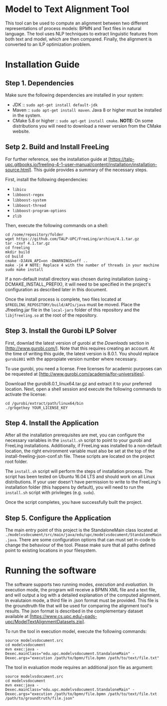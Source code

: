 # Model to Text Alignment Tool

This tool can be used to compute an alignment between two different representations of process models: BPMN and Text files in natural language. The tool uses NLP techniques to extract linguistic features from both text and model, which are then compared. Finally, the alignment is converted to an ILP optimization problem.

# Installation Guide

## Step 1. Dependencies

Make sure the following dependencies are installed in your system:

- JDK :: `sudo apt-get install default-jdk`
- Maven :: `sudo apt-get install maven`. Java 8 or higher must be installed in the system.
- CMake 5.8 or higher :: `sudo apt-get install cmake`. **NOTE:** On some distributions you will need to download a newer version from the CMake website.

## Setp 2. Build and Install FreeLing

For further reference, see the installation guide at [https://talp-upc.gitbooks.io/freeling-4-1-user-manual/content/installation/installation-source.html]. This guide provides a summary of the necessary steps.

First, install the following dependencies:

- `libicu`
- `libboost-regex`
- `libboost-system`
- `libboost-thread`
- `libboost-program-options`
- `zlib`

Then, execute the following commands on a shell:

```
cd /some/repository/folder
wget https://github.com/TALP-UPC/FreeLing/archive/4.1.tar.gz
tar -zxvf 4.1.tar.gz
cd freeling
mkdir build
cd build
cmake -DJAVA_API=on -DWARNINGS=off ..
make -j4 # NOTE: Replace 4 with the number of threads in your machine
sudo make install 
```

If a non-default install directory was chosen during installation (using -DCMAKE\_INSTALL\_PREFIX), it will need to be specified in the project's configuration as described later in this document. 

Once the install process is complete, two files located at `$FREELING_REPOSITORY/build/APIs/java` must be moved. Place the Jfreeling.jar file in the `local-jars` folder of this repository and the `libjfreeling.so` at the root of the repository.

## Step 3. Install the Gurobi ILP Solver

First, downlad the latest version of gurobi at the *Downloads* section in [http://www.gurobi.com/]. Note that this requires creating an account. At the time of writing this guide, the latest version is 8.0.1. You should replace `gurobi801` with the appropiate version number where necessary. 

To use gurobi, you need a license. Free licenses for academic purposes can be requested at [http://www.gurobi.com/academia/for-universities].

Download the gurobi8.0.1_linux64.tar.gz and extract it to your preferred location. Next, open a shell session and execute the following commands to activate the license:

```
cd /gurobi/extract/path/linux64/bin
./grbgetkey YOUR_LICENSE_KEY

```

## Step 4. Install the Application

After all the installation prerequisites are met, you can configure the necessary variables in the `install.sh` script to point to your gurobi and FreeLing installations. Additionally, if FreeLing was installed to a non-default location, the right environment variable must also be set at the top of the install-freeling-json-conf.sh file. These scripts are located on the project root folder.

The `install.sh` script will perform the steps of installation process. The script has been tested on Ubuntu 16.04 LTS and should work on all Linux distributions. If your user doesn't have permission to write to the FreeLing's installation folder (this happens by default), you will need to run the `install.sh` script with privileges (e.g. `sudo`). 

Once the script completes, you have successfully built the project.

## Step 5. Configure the Application

The main entry point of this project is the StandaloneMain class located at `./modelvsdocument/src/main/java/edu/upc/modelvsdocument/StandaloneMain.java`. There are some configuration options that can must set in-code to change the behaviour of the tool. Please make sure that all paths defined point to existing locations in your filesystem.

# Running the software

The software supports two running modes, *execution* and *evaluation*. In execution mode, the program will receive a BPMN XML file and a text file, and will output a log with a detailed explanation of the computed alignment. In evalutaion mode, a third file in .json format must be provided. This file is the groundtruth file that will be used for comparing the alignment tool's results. The json format is described in the complementary dataset available at [https://www.cs.upc.edu/~pads-upc/ModelTextAlignmentDatasets.zip].

To run the tool in execution model, execute the following commands:

```
source modelvsdocument.src
cd modelvsdocument 
mvn exec:java -Dexec.mainClass="edu.upc.modelvsdocument.StandaloneMain" -Dexec.args="execution /path/to/bpmn/file.bpmn /path/to/text/file.txt"
```

The tool in evaluation mode requires an additional json file as argument:

```
source modelvsdocument.src
cd modelvsdocument 
mvn exec:java -Dexec.mainClass="edu.upc.modelvsdocument.StandaloneMain" -Dexec.args="execution /path/to/bpmn/file.bpmn /path/to/text/file.txt /path/to/groundtruth/file.json"
```
